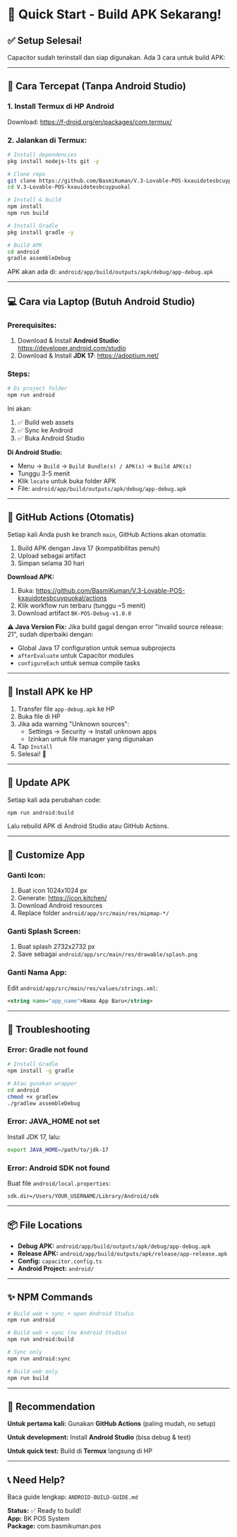 # 🚀 Quick Start - Build APK Sekarang!

## ✅ Setup Selesai!

Capacitor sudah terinstall dan siap digunakan. Ada 3 cara untuk build APK:

---

## 🎯 Cara Tercepat (Tanpa Android Studio)

### **1. Install Termux di HP Android**
Download: https://f-droid.org/en/packages/com.termux/

### **2. Jalankan di Termux:**
```bash
# Install dependencies
pkg install nodejs-lts git -y

# Clone repo
git clone https://github.com/BasmiKuman/V.3-Lovable-POS-kxauidotesbcuypuokal.git
cd V.3-Lovable-POS-kxauidotesbcuypuokal

# Install & build
npm install
npm run build

# Install Gradle
pkg install gradle -y

# Build APK
cd android
gradle assembleDebug
```

APK akan ada di: `android/app/build/outputs/apk/debug/app-debug.apk`

---

## 💻 Cara via Laptop (Butuh Android Studio)

### **Prerequisites:**
1. Download & Install **Android Studio**: https://developer.android.com/studio
2. Download & Install **JDK 17**: https://adoptium.net/

### **Steps:**

```bash
# Di project folder
npm run android
```

Ini akan:
1. ✅ Build web assets
2. ✅ Sync ke Android
3. ✅ Buka Android Studio

**Di Android Studio:**
- Menu → `Build` → `Build Bundle(s) / APK(s)` → `Build APK(s)`
- Tunggu 3-5 menit
- Klik `locate` untuk buka folder APK
- File: `android/app/build/outputs/apk/debug/app-debug.apk`

---

## 🚀 GitHub Actions (Otomatis)

Setiap kali Anda push ke branch `main`, GitHub Actions akan otomatis:
1. Build APK dengan Java 17 (kompatibilitas penuh)
2. Upload sebagai artifact
3. Simpan selama 30 hari

**Download APK:**
1. Buka: https://github.com/BasmiKuman/V.3-Lovable-POS-kxauidotesbcuypuokal/actions
2. Klik workflow run terbaru (tunggu ~5 menit)
3. Download artifact `BK-POS-Debug-v1.0.0`

**⚠️ Java Version Fix:**
Jika build gagal dengan error "invalid source release: 21", sudah diperbaiki dengan:
- Global Java 17 configuration untuk semua subprojects
- `afterEvaluate` untuk Capacitor modules
- `configureEach` untuk semua compile tasks

---

## 📱 Install APK ke HP

1. Transfer file `app-debug.apk` ke HP
2. Buka file di HP
3. Jika ada warning "Unknown sources":
   - Settings → Security → Install unknown apps
   - Izinkan untuk file manager yang digunakan
4. Tap `Install`
5. Selesai! 🎉

---

## 🔄 Update APK

Setiap kali ada perubahan code:

```bash
npm run android:build
```

Lalu rebuild APK di Android Studio atau GitHub Actions.

---

## 🎨 Customize App

### **Ganti Icon:**
1. Buat icon 1024x1024 px
2. Generate: https://icon.kitchen/
3. Download Android resources
4. Replace folder `android/app/src/main/res/mipmap-*/`

### **Ganti Splash Screen:**
1. Buat splash 2732x2732 px
2. Save sebagai `android/app/src/main/res/drawable/splash.png`

### **Ganti Nama App:**
Edit `android/app/src/main/res/values/strings.xml`:
```xml
<string name="app_name">Nama App Baru</string>
```

---

## 🐛 Troubleshooting

### **Error: Gradle not found**
```bash
# Install Gradle
npm install -g gradle

# Atau gunakan wrapper
cd android
chmod +x gradlew
./gradlew assembleDebug
```

### **Error: JAVA_HOME not set**
Install JDK 17, lalu:
```bash
export JAVA_HOME=/path/to/jdk-17
```

### **Error: Android SDK not found**
Buat file `android/local.properties`:
```
sdk.dir=/Users/YOUR_USERNAME/Library/Android/sdk
```

---

## 📦 File Locations

- **Debug APK:** `android/app/build/outputs/apk/debug/app-debug.apk`
- **Release APK:** `android/app/build/outputs/apk/release/app-release.apk`
- **Config:** `capacitor.config.ts`
- **Android Project:** `android/`

---

## ✨ NPM Commands

```bash
# Build web + sync + open Android Studio
npm run android

# Build web + sync (no Android Studio)
npm run android:build

# Sync only
npm run android:sync

# Build web only
npm run build
```

---

## 🎯 Recommendation

**Untuk pertama kali:** Gunakan **GitHub Actions** (paling mudah, no setup)

**Untuk development:** Install **Android Studio** (bisa debug & test)

**Untuk quick test:** Build di **Termux** langsung di HP

---

## 📞 Need Help?

Baca guide lengkap: `ANDROID-BUILD-GUIDE.md`

**Status:** ✅ Ready to build!  
**App:** BK POS System  
**Package:** com.basmikuman.pos
